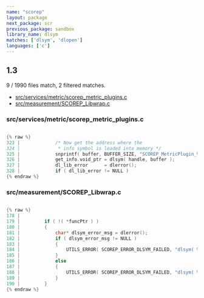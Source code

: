 ```yaml
---
name: "scorep"
layout: package
next_package: scr
previous_package: sandbox
library_name: dlsym
matches: ['dlsym', 'dlopen']
languages: ['c']
---
```

## 1.3
9 / 1990 files match, 2 filtered matches.

 - [src/services/metric/scorep_metric_plugins.c](#srcservicesmetricscorep_metric_pluginsc)
 - [src/measurement/SCOREP_Libwrap.c](#srcmeasurementscorep_libwrapc)

### src/services/metric/scorep_metric_plugins.c

```c

{% raw %}
323 |             /* Now get the address where the
324 |              * info symbol is loaded into memory */
325 |             snprintf( buffer, BUFFER_SIZE, "SCOREP_MetricPlugin_%s_get_info", current_plugin_name );
326 |             get_info.void_ptr = dlsym( handle, buffer );
327 |             dl_lib_error      = dlerror();
328 |             if ( dl_lib_error != NULL )
{% endraw %}

```
### src/measurement/SCOREP_Libwrap.c

```c

{% raw %}
178 | 
179 |         if ( !( *funcPtr ) )
180 |         {
181 |             char* dlsym_error_msg = dlerror();
182 |             if ( dlsym_error_msg != NULL )
183 |             {
184 |                 UTILS_ERROR( SCOREP_ERROR_DLSYM_FAILED, "dlsym( %s ), failed: %s", func, dlsym_error_msg );
185 |             }
186 |             else
187 |             {
188 |                 UTILS_ERROR( SCOREP_ERROR_DLSYM_FAILED, "dlsym( %s ), failed: unknown error", func );
189 |             }
190 |         }
{% endraw %}

```